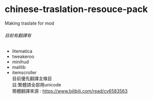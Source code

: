# chinese-traslation-resouce-pack
Making traslate for mod<br>
###### 目前有翻譯有
* litematica
* tweakeroo
* minihud
* malilib
* itemscroller<br>
目前優先翻譯主條目<br>
註:繁體請全部用unicode<br>
簡體翻譯來源 : https://www.bilibili.com/read/cv6583563
